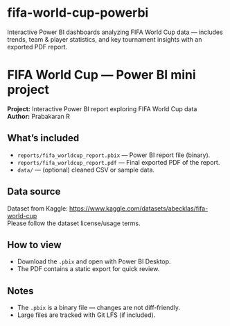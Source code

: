 # fifa-world-cup-powerbi
Interactive Power BI dashboards analyzing FIFA World Cup data — includes trends, team &amp; player statistics, and key tournament insights with an exported PDF report.
# FIFA World Cup — Power BI mini project

**Project:** Interactive Power BI report exploring FIFA World Cup data  
**Author:** Prabakaran R

## What’s included
- `reports/fifa_worldcup_report.pbix` — Power BI report file (binary).
- `reports/fifa_worldcup_report.pdf` — Final exported PDF of the report.
- `data/` — (optional) cleaned CSV or sample data.

## Data source
Dataset from Kaggle: https://www.kaggle.com/datasets/abecklas/fifa-world-cup  
Please follow the dataset license/usage terms.

## How to view
- Download the `.pbix` and open with Power BI Desktop.
- The PDF contains a static export for quick review.

## Notes
- The `.pbix` is a binary file — changes are not diff-friendly.
- Large files are tracked with Git LFS (if included).
